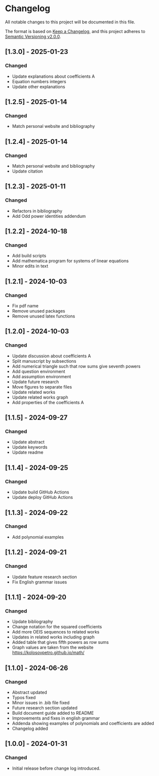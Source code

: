 # Changelog

All notable changes to this project will be documented in this file.

The format is based on [Keep a Changelog](https://keepachangelog.com/en/1.0.0/),
and this project adheres to [Semantic Versioning v2.0.0](https://semver.org/spec/v2.0.0.html).

## [1.3.0] - 2025-01-23

### Changed

- Update explanations about coefficients A
- Equation numbers integers
- Update other explanations

## [1.2.5] - 2025-01-14

### Changed

- Match personal website and bibliography

## [1.2.4] - 2025-01-14

### Changed

- Match personal website and bibliography
- Update citation

## [1.2.3] - 2025-01-11

### Changed

- Refactors in bibliography
- Add Odd power identities addendum

## [1.2.2] - 2024-10-18

### Changed

- Add build scripts
- Add mathematica program for systems of linear equations
- Minor edits in text

## [1.2.1] - 2024-10-03

### Changed

- Fix pdf name
- Remove unused packages
- Remove unused latex functions

## [1.2.0] - 2024-10-03

### Changed

- Update discussion about coefficients A
- Split manuscript by subsections
- Add numerical triangle such that row sums give seventh powers
- Add question environment
- Add assumption environment
- Update future research
- Move figures to separate files
- Update related works
- Update related works graph
- Add properties of the coefficients A

## [1.1.5] - 2024-09-27

### Changed

- Update abstract
- Update keywords
- Update readme

## [1.1.4] - 2024-09-25

### Changed

- Update build GitHub Actions
- Update deploy GitHub Actions

## [1.1.3] - 2024-09-22

### Changed

- Add polynomial examples

## [1.1.2] - 2024-09-21

### Changed

- Update feature research section
- Fix English grammar issues

## [1.1.1] - 2024-09-20

### Changed

- Update bibliography
- Change notation for the squared coefficients
- Add more OEIS sequences to related works
- Updates in related works including graph
- Added table that gives fifth powers as row sums
- Graph values are taken from the website https://kolosovpetro.github.io/math/

## [1.1.0] - 2024-06-26

### Changed

- Abstract updated
- Typos fixed
- Minor issues in .bib file fixed
- Future research section updated
- Build document guide added to README
- Improvements and fixes in english grammar
- Addenda showing examples of polynomials and coefficients are added
- Changelog added

## [1.0.0] - 2024-01-31

### Changed

- Initial release before change log introduced.
